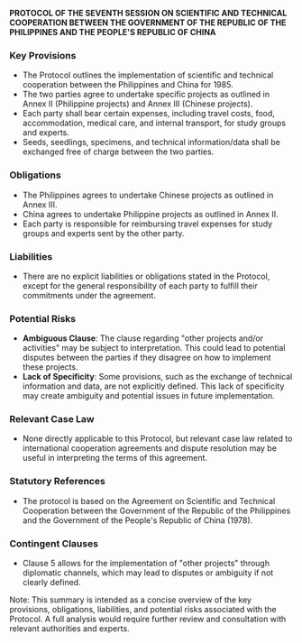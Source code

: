 **PROTOCOL OF THE SEVENTH SESSION ON SCIENTIFIC AND TECHNICAL COOPERATION BETWEEN THE GOVERNMENT OF THE REPUBLIC OF THE PHILIPPINES AND THE PEOPLE'S REPUBLIC OF CHINA**

### Key Provisions

* The Protocol outlines the implementation of scientific and technical cooperation between the Philippines and China for 1985.
* The two parties agree to undertake specific projects as outlined in Annex II (Philippine projects) and Annex III (Chinese projects).
* Each party shall bear certain expenses, including travel costs, food, accommodation, medical care, and internal transport, for study groups and experts.
* Seeds, seedlings, specimens, and technical information/data shall be exchanged free of charge between the two parties.

### Obligations

* The Philippines agrees to undertake Chinese projects as outlined in Annex III.
* China agrees to undertake Philippine projects as outlined in Annex II.
* Each party is responsible for reimbursing travel expenses for study groups and experts sent by the other party.

### Liabilities

* There are no explicit liabilities or obligations stated in the Protocol, except for the general responsibility of each party to fulfill their commitments under the agreement.

### Potential Risks

* **Ambiguous Clause**: The clause regarding "other projects and/or activities" may be subject to interpretation. This could lead to potential disputes between the parties if they disagree on how to implement these projects.
* **Lack of Specificity**: Some provisions, such as the exchange of technical information and data, are not explicitly defined. This lack of specificity may create ambiguity and potential issues in future implementation.

### Relevant Case Law

* None directly applicable to this Protocol, but relevant case law related to international cooperation agreements and dispute resolution may be useful in interpreting the terms of this agreement.

### Statutory References

* The protocol is based on the Agreement on Scientific and Technical Cooperation between the Government of the Republic of the Philippines and the Government of the People's Republic of China (1978).

### Contingent Clauses

* Clause 5 allows for the implementation of "other projects" through diplomatic channels, which may lead to disputes or ambiguity if not clearly defined.

Note: This summary is intended as a concise overview of the key provisions, obligations, liabilities, and potential risks associated with the Protocol. A full analysis would require further review and consultation with relevant authorities and experts.